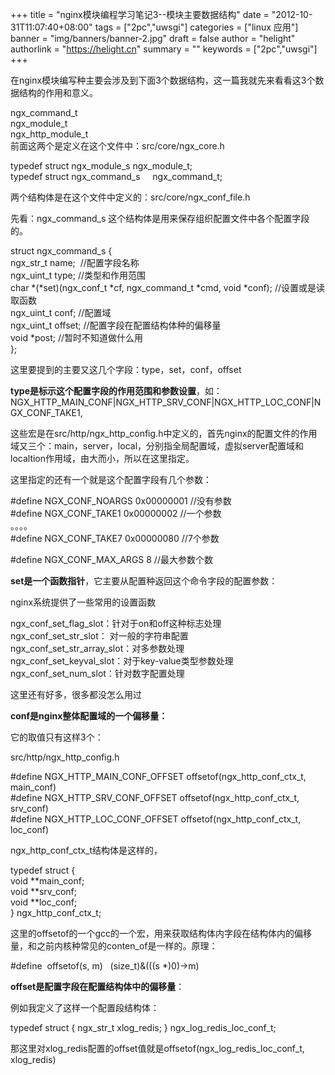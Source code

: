 +++
title = "nginx模块编程学习笔记3--模块主要数据结构"
date = "2012-10-31T11:07:40+08:00"
tags = ["2pc","uwsgi"]
categories = ["linux 应用"]
banner = "img/banners/banner-2.jpg"
draft = false
author = "helight"
authorlink = "https://helight.cn"
summary = ""
keywords = ["2pc","uwsgi"]
+++

在nginx模块编写种主要会涉及到下面3个数据结构，这一篇我就先来看看这3个数据结构的作用和意义。
<div>ngx_command_t</div>
<div>ngx_module_t</div>
<div>ngx_http_module_t</div>
<div></div>
<div>前面这两个是定义在这个文件中：src/core/ngx_core.h</div>
<div>

typedef struct ngx_module_s ngx_module_t;<br clear="none" />typedef struct ngx_command_s     ngx_command_t;

两个结构体是在这个文件中定义的：src/core/ngx_conf_file.h

先看：ngx_command_s 这个结构体是用来保存组织配置文件中各个配置字段的。

struct ngx_command_s {<br clear="none" />ngx_str_t name;  //配置字段名称<br clear="none" />ngx_uint_t type; //类型和作用范围<br clear="none" />char *(*set)(ngx_conf_t *cf, ngx_command_t *cmd, void *conf); //设置或是读取函数<br clear="none" />ngx_uint_t conf; //配置域<br clear="none" />ngx_uint_t offset; //配置字段在配置结构体种的偏移量<br clear="none" />void *post; //暂时不知道做什么用<br clear="none" />};

这里要提到的主要又这几个字段：type，set，conf，offset

<strong>type是标示这个配置字段的作用范围和参数设置</strong>，如：NGX_HTTP_MAIN_CONF|NGX_HTTP_SRV_CONF|NGX_HTTP_LOC_CONF|NGX_CONF_TAKE1,

这些宏是在src/http/ngx_http_config.h中定义的，首先nginx的配置文件的作用域又三个：main，server，local，分别指全局配置域，虚拟server配置域和localtion作用域，由大而小，所以在这里指定。

这里指定的还有一个就是这个配置字段有几个参数：

#define NGX_CONF_NOARGS 0x00000001 //没有参数<br clear="none" />#define NGX_CONF_TAKE1 0x00000002 //一个参数<br clear="none" />。。。。<br clear="none" />#define NGX_CONF_TAKE7 0x00000080 //7个参数

#define NGX_CONF_MAX_ARGS 8 //最大参数个数

<strong>set是一个函数指针</strong>，它主要从配置种返回这个命令字段的配置参数：

nginx系统提供了一些常用的设置函数

ngx_conf_set_flag_slot：针对于on和off这种标志处理<br clear="none" />ngx_conf_set_str_slot： 对一般的字符串配置<br clear="none" />ngx_conf_set_str_array_slot：对多参数处理<br clear="none" />ngx_conf_set_keyval_slot：对于key-value类型参数处理<br clear="none" />ngx_conf_set_num_slot：针对数字配置处理

这里还有好多，很多都没怎么用过

<strong>conf是nginx整体配置域的一个偏移量：</strong>

它的取值只有这样3个：

src/http/ngx_http_config.h

#define NGX_HTTP_MAIN_CONF_OFFSET offsetof(ngx_http_conf_ctx_t, main_conf)<br clear="none" />#define NGX_HTTP_SRV_CONF_OFFSET offsetof(ngx_http_conf_ctx_t, srv_conf)<br clear="none" />#define NGX_HTTP_LOC_CONF_OFFSET offsetof(ngx_http_conf_ctx_t, loc_conf)

ngx_http_conf_ctx_t结构体是这样的，

typedef struct {<br clear="none" />void **main_conf;<br clear="none" />void **srv_conf;<br clear="none" />void **loc_conf;<br clear="none" />} ngx_http_conf_ctx_t;

这里的offsetof的一个gcc的一个宏，用来获取结构体内字段在结构体内的偏移量，和之前内核种常见的conten_of是一样的。原理：

#define  offsetof(s, m)   (size_t)&amp;(((s *)0)-&gt;m)

<strong>offset是配置字段在配置结构体中的偏移量</strong>：

例如我定义了这样一个配置段结构体：

typedef struct {
ngx_str_t xlog_redis;
} ngx_log_redis_loc_conf_t;

那这里对xlog_redis配置的offset值就是offsetof(ngx_log_redis_loc_conf_t, xlog_redis)

</div>
